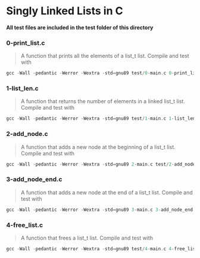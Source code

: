 # Singly Linked Lists in C

**All test files are included in the test folder of this directory**
### 0-print_list.c
> A function that prints all the elements of a list_t list.
> Compile and test with
```c
gcc -Wall -pedantic -Werror -Wextra -std=gnu89 test/0-main.c 0-print_list.c -o a
```

### 1-list_len.c
> A function that returns the number of elements in a linked list_t list.
> Compile and test with
```c
gcc -Wall -pedantic -Werror -Wextra -std=gnu89 test/1-main.c 1-list_len.c -o b
```

### 2-add_node.c
> A function that adds a new node at the beginning of a list_t list.
> Compile and test with
```c
gcc -Wall -pedantic -Werror -Wextra -std=gnu89 2-main.c test/2-add_node.c 0-print_list.c -o c
```

### 3-add_node_end.c
> A function that adds a new node at the end of a list_t list.
> Compile and test with
```c
gcc -Wall -pedantic -Werror -Wextra -std=gnu89 3-main.c 3-add_node_end.c 0-print_list.c -o d
```

### 4-free_list.c
> A function that frees a list_t list.
> Compile and test with
```c
gcc -Wall -pedantic -Werror -Wextra -std=gnu89 test/4-main.c 4-free_list.c 3-add_node_end.c 0-print_list.c -o e
```